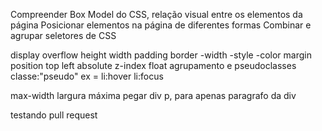 Compreender Box Model do CSS, relação visual entre os elementos da página
Posicionar elementos na página de diferentes formas
Combinar e agrupar seletores de CSS

display
overflow
height
width
padding
border
	-width
	-style
	-color
margin
position
	top
	left
	absolute
	z-index
	float
agrupamento e pseudoclasses
	classe:"pseudo"
		ex = li:hover
		     li:focus

max-width largura máxima
	pegar div p, para apenas paragrafo da div



testando pull request

